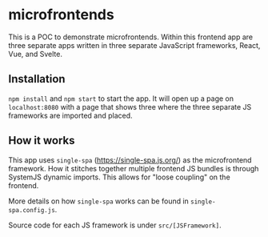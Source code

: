 # microfrontends

This is a POC to demonstrate microfrontends. Within this frontend app are three separate apps written in three separate JavaScript frameworks, React, Vue, and Svelte.

## Installation
`npm install` and `npm start` to start the app. It will open up a page on `localhost:8080` with a page that shows three where the three separate JS frameworks are imported and placed.

## How it works
This app uses `single-spa` (https://single-spa.js.org/) as the microfrontend framework. How it stitches together multiple frontend JS bundles is through SystemJS dynamic imports. This allows for "loose coupling" on the frontend.

More details on how `single-spa` works can be found in `single-spa.config.js`.

Source code for each JS framework is under `src/[JSFramework]`.
